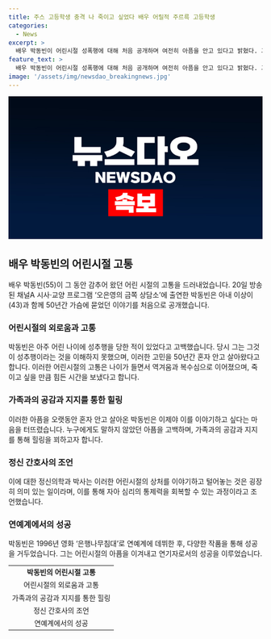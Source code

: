 ```yaml
---
title: 주스 고등학생 충격 나 죽이고 싶었다 배우 어릴적 주르륵 고등학생
categories:
  - News
excerpt: >
  배우 박동빈이 어린시절 성폭행에 대해 처음 공개하며 여전히 아픔을 안고 있다고 밝혔다. 그는 20일 방송된 프로그램에서 아내와 함께 50년간 감추고 있던 이야기를 공개했는데, 당시 아이였던 그는 성에 대해 아무것도 몰랐다고 전했다. 지금도 잊히지 않는 그때의 아픔으로 죽음을 강렬히 염원했으며, 자신의 아픔을 공개한 이유는 혹시라도 자신의 아이가 그런 일을 겪지 않기를 바란다는 것이었다. 이에 대해 전문가는 이를 통해 자신의 힘을 되찾고, 잘못된 일에 대해 말하는 것이 중요하다고 조언했다. 그는 데뷔 이후에 유명해진 주스 아저씨로도 잘 알려져 있다.
feature_text: >
  배우 박동빈이 어린시절 성폭행에 대해 처음 공개하며 여전히 아픔을 안고 있다고 밝혔다. 그는 20일 방송된 프로그램에서 아내와 함께 50년간 감추고 있던 이야기를 공개했는데, 당시 아이였던 그는 성에 대해 아무것도 몰랐다고 전했다. 지금도 잊히지 않는 그때의 아픔으로 죽음을 강렬히 염원했으며, 자신의 아픔을 공개한 이유는 혹시라도 자신의 아이가 그런 일을 겪지 않기를 바란다는 것이었다. 이에 대해 전문가는 이를 통해 자신의 힘을 되찾고, 잘못된 일에 대해 말하는 것이 중요하다고 조언했다. 그는 데뷔 이후에 유명해진 주스 아저씨로도 잘 알려져 있다.
image: '/assets/img/newsdao_breakingnews.jpg'
---
```


<p><img src="/assets/img/newsdao_breakingnews.jpg" alt="koreaapp 속보" /></p>

<h2 data-ke-size="size26">배우 박동빈의 어린시절 고통</h2>

<p data-ke-size="size16">배우 박동빈(55)이 그 동안 감추어 왔던 어린 시절의 고통을 드러내었습니다. 20일 방송된 채널A 시사·교양 프로그램 ‘오은영의 금쪽 상담소’에 출연한 박동빈은 아내 이상이(43)과 함께 50년간 가슴에 묻었던 이야기를 처음으로 공개했습니다.</p>

<h3>어린시절의 외로움과 고통</h3>

<p data-ke-size="size16">박동빈은 아주 어린 나이에 성추행을 당한 적이 있었다고 고백했습니다. 당시 그는 그것이 성추행이라는 것을 이해하지 못했으며, 이러한 고민을 50년간 혼자 안고 살아왔다고 합니다. 이러한 어린시절의 고통은 나이가 들면서 역겨움과 복수심으로 이어졌으며, 죽이고 싶을 만큼 힘든 시간을 보냈다고 합니다.</p>

<h3>가족과의 공감과 지지를 통한 힐링</h3>

<p data-ke-size="size16">이러한 아픔을 오랫동안 혼자 안고 살아온 박동빈은 이제야 이를 이야기하고 싶다는 마음을 터뜨렸습니다. 누구에게도 말하지 않았던 아픔을 고백하며, 가족과의 공감과 지지를 통해 힐링을 꾀하고자 합니다.</p>

<h3>정신 간호사의 조언</h3>

<p data-ke-size="size16">이에 대한 정신의학과 박사는 이러한 어린시절의 상처를 이야기하고 털어놓는 것은 굉장히 의미 있는 일이라며, 이를 통해 자아 심리의 통제력을 회복할 수 있는 과정이라고 조언했습니다.</p>

<h3>연예계에서의 성공</h3>

<p data-ke-size="size16">박동빈은 1996년 영화 ‘은행나무침대’로 연예계에 데뷔한 후, 다양한 작품을 통해 성공을 거두었습니다. 그는 어린시절의 아픔을 이겨내고 연기자로서의 성공을 이루었습니다.</p>

<table>
    <tr>
        <td style="text-align: center; height: 17px;"><b>박동빈의 어린시절 고통</b></td>
    </tr>
    <tr>
        <td style="text-align: center; height: 17px;">어린시절의 외로움과 고통</td>
    </tr>
    <tr>
        <td style="text-align: center; height: 17px;">가족과의 공감과 지지를 통한 힐링</td>
    </tr>
    <tr>
        <td style="text-align: center; height: 17px;">정신 간호사의 조언</td>
    </tr>
    <tr>
        <td style="text-align: center; height: 17px;">연예계에서의 성공</td>
    </tr>
</table>

<p data-ke-size="size16">&nbsp;</p>

